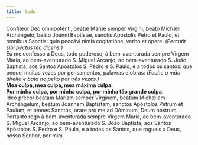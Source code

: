 ```yaml
---
title: todo
---
```

<div class="container-fluid">
<div class="row">
<div class="dropcap text-justify">
Confíteor Deo omnipoténti, beátæ Maríæ semper Vírgini, beáto Michǽli Archángelo, beáto Joánni Baptístæ, sanctis Apóstolis Petro et Paulo, et ómnibus Sanctis: quia peccávi nimis cogitatióne, verbo et ópere: <em>(Percutit sibi pectus ter, dicens:)</em>
</div>
<div class="dropcap text-justify">
Eu me confesso a Deus, todo poderoso, à bem-aventurada sempre Virgem Maria, ao bem-aventurado S. Miguel Arcanjo, ao bem-aventurado S. João Baptista, aos Santos Apóstolos S. Pedro e S. Paulo, e a todos os santos: que pequei muitas vezes por pensamentos, palavras e obras: <em>(Feche a mão direita e bata no peito por três vezes.)</em>
</div>
<div class="text-justify">
<b>Mea culpa, mea culpa, mea máxima culpa.</b>
</div>
<div class="text-justify">
<b>Por minha culpa, por minha culpa, por minha tão grande culpa.</b>
</div>
<div class="text-justify">
Ideo precor beátam Maríam semper Vírginem, beátum Michǽlem Archángelum, beátum Joánnem Baptístam, sanctos Apóstolos Petrum et Paulum, et omnes Sanctos, orare pro me ad Dóminum, Deum nostrum.
</div>
<div class="text-justify">
Portanto rogo à bem-aventurada sempre Virgem Maria, ao bem-aventurado S. Miguel Arcanjo, ao bem-aventurado S. João Baptista, aos Santos Apóstolos S. Pedro e S. Paulo, e a todos os Santos, que rogueis a Deus, nosso Senhor, por mim.
</div>
</div>
</div>
